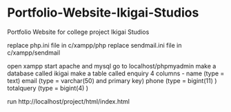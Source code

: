 # Portfolio-Website-Ikigai-Studios
Portfolio Website for college project Ikigai Studios

replace php.ini file in c/xampp/php
replace sendmail.ini file in c/xampp/sendmail

open xampp
start apache and mysql
go to localhost/phpmyadmin
make a database called ikigai
make a table called enquiry
4 columns - 
name (type = text)
email (type = varchar(50) and primary key)
phone (type = bigint(11) )
totalquery (type = bigint(4) )

run http://localhost/project/html/index.html
